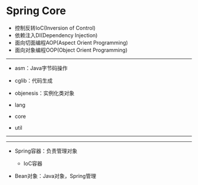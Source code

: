 # Spring Core

- 控制反转IoC(Inversion of Control)
- 依赖注入DI(Dependency Injection)
- 面向切面编程AOP(Aspect Orient Programming)
- 面向对象编程OOP(Object Orient Programming)


---

- asm：Java字节码操作




- cglib：代码生成

- objenesis：实例化类对象

- lang
- core

- util

---

---
- Spring容器：负责管理对象
    - IoC容器

- Bean对象：Java对象，Spring管理
